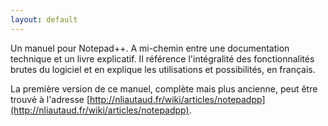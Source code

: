 ```yaml
---
layout: default
---
```


Un manuel pour Notepad++. A mi-chemin entre une documentation technique et un livre explicatif. Il référence l'intégralité des fonctionnalités brutes du logiciel et en explique les utilisations et possibilités, en français.

La première version de ce manuel, complète mais plus ancienne, peut être trouvé à l'adresse [http://nliautaud.fr/wiki/articles/notepadpp](http://nliautaud.fr/wiki/articles/notepadpp).